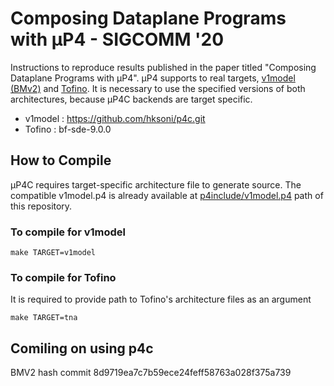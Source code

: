 # Composing Dataplane Programs with μP4 - SIGCOMM '20

Instructions to reproduce results published in the paper titled "Composing Dataplane Programs with μP4".
μP4 supports to real targets, [v1model (BMv2)](https://github.com/hksoni/p4c/blob/master/p4include/v1model.p4) and [Tofino](https://www.barefootnetworks.com/products/brief-tofino/). It is necessary to use the specified versions of both architectures, because μP4C backends are target specific.

- v1model : https://github.com/hksoni/p4c.git
- Tofino : bf-sde-9.0.0

## How to Compile
μP4C requires target-specific architecture file to generate source. The compatible v1model.p4 is already available at [p4include/v1model.p4](https://github.com/cornell-netlab/MicroP4/blob/master/p4include/v1model.p4) path of this repository.

### To compile for v1model
```
make TARGET=v1model
```

### To compile for Tofino
It is required to provide path to Tofino's architecture files as an argument
```
make TARGET=tna
```

## Comiling on using p4c

BMV2 hash commit 8d9719ea7c7b59ece24feff58763a028f375a739

